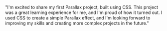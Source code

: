 "I'm excited to share my first Parallax project, built using CSS. This project was a great learning experience for me, and I'm proud of how it turned out. I used CSS to create a simple Parallax effect, and I'm looking forward to improving my skills and creating more complex projects in the future."

